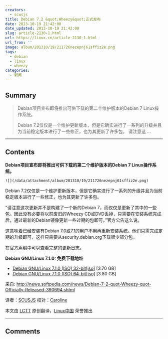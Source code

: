 ```yaml
---
creators:
  - scusjs
title: Debian 7.2 &quot;Wheezy&quot;正式发布
date: 2013-10-19 21:42:00
date_updated: 2013-10-19 21:42:00
slug: article-2130-1.html
url: https://linux.cn/article-2130-1.html
url_from: ''
image: album/201310/19/211726nezepnj61sffiz2e.png
tags:
  - debian
  - linux
  - wheezy
categories:
  - 新闻
---
```


## Summary

> Debian项目宣布即将推出可供下载的第二个维护版本的Debian 7 Linux操作系统。
> 
> Debian 7.2仅仅是一个维护更新版本，但是它确实进行了一系列的升级并且为当前稳定版本进行了一些修正，也为其更新了许多包。
> 请注意这  ...

***

<!-- more -->

## Contents

**Debian项目宣布即将推出可供下载的第二个维护版本的Debian 7 Linux操作系统。**

 `![](/data/attachment/album/201310/19/211726nezepnj61sffiz2e.png)`

Debian 7.2仅仅是一个维护更新版本，但是它确实进行了一系列的升级并且为当前稳定版本进行了一些修正，也为其更新了许多包。

“请注意这次更新并不是构建了一个新的Debian 7，而仅仅是更新了其中的一些包。因此没有必要将以前废旧的Wheezy CD或DVD丢掉，只需要在安装系统完成后，通过最新的Debian镜像更新一些过期的包即可。”官方公告这么说。

这意味着已经安装有Debian 7.0或7.1的用户不用再重新安装系统。他们只需完成定期的升级即可，这样只需要从security.debian.org下载很少部分包。

在官方[声明](http://www.debian.org/News/2013/20131012)中可以查看完整的更新日志。

**Debian GNU/Linux 7.1.0: 免费下载地址**

* [Debian GNU/Linux 7.1.0 (ISO) 32-bit[iso]](http://cdimage.debian.org/debian-cd/7.1.0/i386/iso-dvd/debian-7.1.0-i386-DVD-1.iso) [3.70 GB]
* [Debian GNU/Linux 7.1.0 (ISO) 64-bit[iso]](http://cdimage.debian.org/debian-cd/7.1.0/amd64/iso-dvd/debian-7.1.0-amd64-DVD-1.iso) [3.80 GB]

 

来自: <http://news.softpedia.com/news/Debian-7-2-quot-Wheezy-quot-Officially-Released-390694.shtml>

译者：[SCUSJS](https://github.com/scusjs) 校对：[Caroline](https://github.com/carolinewuyan)

本文由 [LCTT](https://github.com/LCTT/TranslateProject) 原创翻译，[Linux中国](https://linux.cn/) 荣誉推出

***

## Comments
